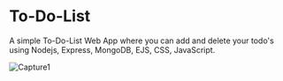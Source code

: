 # To-Do-List
A simple To-Do-List Web App where you can add and delete your todo's using Nodejs, Express, MongoDB, EJS, CSS, JavaScript.

![Capture1](https://user-images.githubusercontent.com/40731895/119356524-28db3a80-bcc4-11eb-9fe3-8b0e84aa6c2e.PNG)
